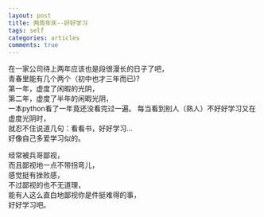 ```yaml
---
layout: post
title: 两周年庆--好好学习
tags: self
categories: articles
comments: true
---
```


在一家公司待上两年应该也是段很漫长的日子了吧，  
青春里能有几个两个（初中也才三年而已)?  
第一年，虚度了闲暇的光阴，  
第二年，虚度了半年的闲暇光阴，  
一本python看了一年竟还没看完过一遍。
每当看到别人（熟人）不好好学习又在虚度光阴时，  
就忍不住说道几句：看看书，好好学习...  
好像自己多爱学习似的。

经常被兵哥鄙视，  
而且鄙视地一点不带拐弯儿，  
感觉挺有挫败感，  
不过鄙视的也不无道理，  
能有人这么直白地鄙视你是件挺难得的事，  
好好学习吧。  
